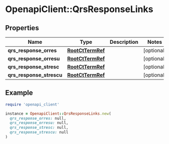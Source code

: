# OpenapiClient::QrsResponseLinks

## Properties

| Name | Type | Description | Notes |
| ---- | ---- | ----------- | ----- |
| **qrs_response_orres** | [**RootCtTermRef**](RootCtTermRef.md) |  | [optional] |
| **qrs_response_orresu** | [**RootCtTermRef**](RootCtTermRef.md) |  | [optional] |
| **qrs_response_stresc** | [**RootCtTermRef**](RootCtTermRef.md) |  | [optional] |
| **qrs_response_strescu** | [**RootCtTermRef**](RootCtTermRef.md) |  | [optional] |

## Example

```ruby
require 'openapi_client'

instance = OpenapiClient::QrsResponseLinks.new(
  qrs_response_orres: null,
  qrs_response_orresu: null,
  qrs_response_stresc: null,
  qrs_response_strescu: null
)
```

